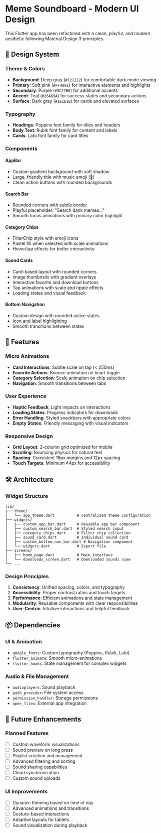 # Meme Soundboard - Modern UI Design

This Flutter app has been refactored with a clean, playful, and modern aesthetic following Material Design 3 principles.

## 🎨 Design System

### Theme & Colors
- **Background**: Deep gray (`#121212`) for comfortable dark mode viewing
- **Primary**: Soft pink (`#FF4081`) for interactive elements and highlights
- **Secondary**: Purple (`#9C27B0`) for additional accents
- **Accent**: Teal (`#26A69A`) for success states and secondary actions
- **Surface**: Dark gray (`#1E1E1E`) for cards and elevated surfaces

### Typography
- **Headings**: Poppins font family for titles and headers
- **Body Text**: Rubik font family for content and labels
- **Cards**: Lato font family for card titles

### Components

#### AppBar
- Custom gradient background with soft shadow
- Large, friendly title with music emoji (🎵)
- Clean action buttons with rounded backgrounds

#### Search Bar
- Rounded corners with subtle border
- Playful placeholder: "Search dank memes…"
- Smooth focus animations with primary color highlight

#### Category Chips
- FilterChip style with emoji icons
- Pastel fill when selected with scale animations
- Hover/tap effects for better interactivity

#### Sound Cards
- Card-based layout with rounded corners
- Image thumbnails with gradient overlays
- Interactive favorite and download buttons
- Tap animations with scale and ripple effects
- Loading states and visual feedback

#### Bottom Navigation
- Custom design with rounded active states
- Icon and label highlighting
- Smooth transitions between states

## 🚀 Features

### Micro Animations
- **Card Interactions**: Subtle scale on tap (< 250ms)
- **Favorite Actions**: Bounce animation on heart toggle
- **Category Selection**: Scale animation on chip selection
- **Navigation**: Smooth transitions between tabs

### User Experience
- **Haptic Feedback**: Light impacts on interactions
- **Loading States**: Progress indicators for downloads
- **Error Handling**: Styled snackbars with appropriate colors
- **Empty States**: Friendly messaging with visual indicators

### Responsive Design
- **Grid Layout**: 2-column grid optimized for mobile
- **Scrolling**: Bouncing physics for natural feel
- **Spacing**: Consistent 16px margins and 12px spacing
- **Touch Targets**: Minimum 44px for accessibility

## 🛠 Architecture

### Widget Structure
```
lib/
├── theme/
│   └── app_theme.dart          # Centralized theme configuration
├── widgets/
│   ├── custom_app_bar.dart     # Reusable app bar component
│   ├── custom_search_bar.dart  # Styled search input
│   ├── category_chips.dart     # Filter chip collection
│   ├── sound_card.dart         # Individual sound card
│   ├── custom_bottom_nav_bar.dart # Navigation component
│   └── widgets.dart            # Export file
├── screens/
│   ├── home_page.dart          # Main interface
│   └── downloads_screen.dart   # Downloaded sounds view
└── ...
```

### Design Principles
1. **Consistency**: Unified spacing, colors, and typography
2. **Accessibility**: Proper contrast ratios and touch targets
3. **Performance**: Efficient animations and state management
4. **Modularity**: Reusable components with clear responsibilities
5. **User-Centric**: Intuitive interactions and helpful feedback

## 📦 Dependencies

### UI & Animation
- `google_fonts`: Custom typography (Poppins, Rubik, Lato)
- `flutter_animate`: Smooth micro-animations
- `flutter_hooks`: State management for complex widgets

### Audio & File Management
- `audioplayers`: Sound playback
- `path_provider`: File system access
- `permission_handler`: Storage permissions
- `open_filex`: External app integration

## 🎯 Future Enhancements

### Planned Features
- [ ] Custom waveform visualizations
- [ ] Sound preview on long press
- [ ] Playlist creation and management
- [ ] Advanced filtering and sorting
- [ ] Sound sharing capabilities
- [ ] Cloud synchronization
- [ ] Custom sound uploads

### UI Improvements
- [ ] Dynamic theming based on time of day
- [ ] Advanced animations and transitions
- [ ] Gesture-based interactions
- [ ] Adaptive layouts for tablets
- [ ] Sound visualization during playback
